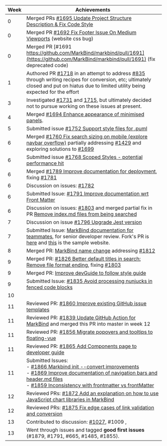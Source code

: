 Week | Achievements
---- | ------------
0    | Merged PRs [#1695 Update Project Structure Description & Fix Code Style](https://github.com/MarkBind/markbind/pull/1695)
0    | Merged PR [#1692 Fix Footer Issue On Medium Viewports](https://github.com/MarkBind/markbind/pull/1692) (website css bug)
0    | Merged PR [#1691 https://github.com/MarkBind/markbind/pull/1691](https://github.com/MarkBind/markbind/pull/1691) (fix deprecated code)
1    | Authored PR [#1718](https://github.com/MarkBind/markbind/pull/1718) in an attempt to address [#835](https://github.com/MarkBind/markbind/issues/835) through writing recipes for conversion, etc; ultimately closed and put on hiatus due to limited utility being expected for the effort
3    | Investigated [#1731](https://github.com/MarkBind/markbind/issues/1731) and [1715](https://github.com/MarkBind/markbind/issues/1715), but ultimately decided not to pursue working on these issues at present.
4    | Merged [#1694 Enhance appearance of minimised panels](https://github.com/MarkBind/markbind/pull/1694).
5    | Submitted issue [#1752 Support style files for .puml](https://github.com/MarkBind/markbind/issues/1752)
6    | Merged [#1760 Fix search sizing on mobile (explore navbar overflow)](https://github.com/MarkBind/markbind/pull/1760) partially addressing [#1429](https://github.com/MarkBind/markbind/issues/1429) and exploring solutions to [#1699](https://github.com/MarkBind/markbind/issues/1699)
6    | Submitted issue [#1768 Scoped Styles - potential performance hit](https://github.com/MarkBind/markbind/issues/1768)
6    | Merged [#1789 Improve documentation for deployment](https://github.com/MarkBind/markbind/pull/1789), fixing [#1781](https://github.com/MarkBind/markbind/issues/1781)
6    | Discussion on issues: [#1782](https://github.com/MarkBind/markbind/issues/1782)
6    | Submitted Issue: [#1791 Improve documentation wrt Front Matter](https://github.com/MarkBind/markbind/issues/1791)
6    | Discussion on issues: [#1803](https://github.com/MarkBind/markbind/issues/1803) and merged partial fix in PR [Remove index.md files from being searched](https://github.com/MarkBind/markbind/pull/1805)
7    | Discussion on issue [#1796 Upgrade Jest version](https://github.com/MarkBind/markbind/issues/1796)
7    | Submitted Issue: [MarkBind documentation for teammates](https://github.com/MarkBind/markbind/issues/1806), for senior developer review. Fork's PR is [here](https://github.com/kaixin-hc/teammates/pull/5) and [this](https://kaixin-hc.github.io/teammates/index.html) is the sample website.
8    | Merged PR: [MarkBind name change](https://github.com/MarkBind/markbind/pull/1828) addressing [#1812](https://github.com/MarkBind/markbind/issues/1812)
9    | Merged PR: [#1826 Better default titles in search: Remove file format ending](https://github.com/MarkBind/markbind/pull/1826), fixing [#1803](https://github.com/MarkBind/markbind/issues/1803)
9    | Merged PR: [Improve devGuide to follow style guide](https://github.com/MarkBind/markbind/pull/1829)
9    | Submitted Issue: [#1835 Avoid processing nunjucks in fenced code blocks](https://github.com/MarkBind/markbind/issues/1835)
10   |
11   | Reviewed PR: [#1860 Improve existing GitHub issue templates](https://github.com/MarkBind/markbind/pull/1860)
11   | Reviewed PR: [#1839 Update GitHub Action for MarkBind](https://github.com/MarkBind/markbind/pull/1839) and merged this PR into master in week 12
11   | Reviewed PR: [#1856 Migrate popovers and tooltips to floating-vue](https://github.com/MarkBind/markbind/pull/1856)
11   | Reviewed PR: [#1865 Add Components page to developer guide](https://github.com/MarkBind/markbind/pull/1865)
11   | Submitted Issues: <br/>- [#1866 Markbind init --convert improvements](https://github.com/MarkBind/markbind/issues/1866)<br/>- [#1869 Improve documentation of navigation bars and header.md files](https://github.com/MarkBind/markbind/issues/1869)<br/>- [#1859 Inconsistency with frontmatter vs frontMatter](https://github.com/MarkBind/markbind/issues/1859)
12   | Reviewed PRs: [#1872 Add an explanation on how to use JavaScript chart libraries in MarkBind](https://github.com/MarkBind/markbind/pull/1872)
12   | Reviewed PRs: [#1875 Fix edge cases of link validation and conversion](https://github.com/MarkBind/markbind/pull/1875)
13   | Contributed to discussion: [#1027](), #1009 ,
13   | Went through issues and tagged **good first issues** (#1879, #1791, #665, #1485, #1855).
